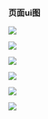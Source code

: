 ### 页面ui图

![](../static/customer/1.png)

![](../static/customer/2.png)

![](../static/customer/3.png)

![](../static/customer/4.png)

![](../static/customer/5.png)

![](../static/customer/6.png)
